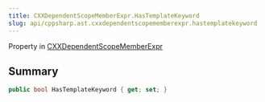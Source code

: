```yaml
---
title: CXXDependentScopeMemberExpr.HasTemplateKeyword
slug: api/cppsharp.ast.cxxdependentscopememberexpr.hastemplatekeyword
---
```

Property in [CXXDependentScopeMemberExpr](/api/cppsharp/ast/cxxdependentscopememberexpr)

## Summary



```csharp
public bool HasTemplateKeyword { get; set; }
```

